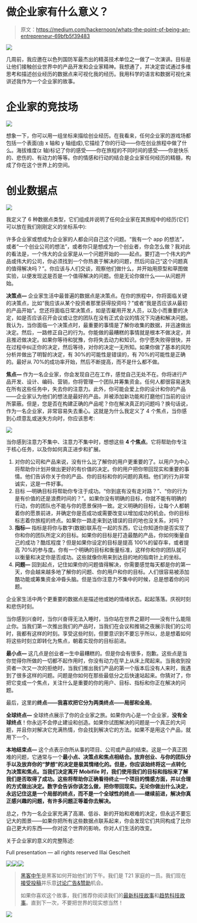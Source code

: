 # 做企业家有什么意义？

> 原文：<https://medium.com/hackernoon/whats-the-point-of-being-an-entrepreneur-69bfb5f39483>

![](img/54eb7d008eeb23e67f2f2f05202399f8.png)

几周前，我应邀在以色列国防军最杰出的精英技术单位之一做了一次演讲。目标是让他们接触创业世界中的产品开发和企业家精神。我想通了，并决定尝试通过多维思考和描述创业经历的数据点来可视化我的经历。我用科学的语言和数据可视化来讲述我作为一个企业家的故事。

# 企业家的竞技场

![](img/b1dae85a56f2792b2b8a8b21b8151859.png)

想象一下，你可以用一组坐标来描绘创业经历。在我看来，任何企业家的游戏场都包括一个表面(由 x 轴和 y 轴组成),它描绘了你的行动——你在创业旅程中做了什么。海拔维度(z 轴)标记了你的感受——你在旅程的不同时间的感受——你是快乐的、悲伤的、有动力的等等。你的情感和行动的结合是企业家任何经历的精髓，构成了你在这个世界上的空间。

# 创业数据点

![](img/43276bf60f65f49359eb8c69ab9f7169.png)

我定义了 6 种数据点类型，它们组成并说明了任何企业家在其旅程中的经历(它们可以放在我们刚刚定义的坐标系中):

许多企业家或想成为企业家的人都会问自己这个问题。“我有一个 app 的想法”，或者“一个创业公司的想法”，或者你只是想成为一个创业者，你会怎么做？我对此的看法是，一个伟大的企业家是从一个问题开始的——起点。要打造一个伟大的产品或伟大的公司，你必须找到一个你热衷于解决的问题，然后问自己“这个问题真的值得解决吗？”。你应该与人们交谈，观察他们做什么，并开始用原型和草图做实验，以便发现这是否是一个值得解决的问题。但是无论你做什么——从问题开始。

**决策点—** 企业家生活中最普遍的数据点是决策点。在你的旅程中，你将面临关键的决策点，比如“我应该从某个投资者那里获得投资吗？”或者“我是否应该从最初的产品开始”。您还将面临日常决策点，如是否雇用开发人员，以及小而重要的决定，如是否应该召开会议或让您的团队在没有正式会议的情况下沟通和解决问题。我认为，当你面临一个决策点时，最重要的事情是了解你收集的数据，并迅速做出决定。然后，一路修正自己的行为。你能做的最糟糕的事情就是根本不做决定，并且推迟做决定。如果你等待和犹豫，你将失去动力和知识。你宁愿失败得很快，并在过程中纠正你的决定，然后等待，对你的决定一无所知。如果你做了基本的风险分析并做出了明智的决定，有 30%的可能性是错误的，有 70%的可能性是正确的。最好从 70%的成功率开始，然后不断提高，而不是什么都不做。

**焦点—** 作为一名企业家，你会发现自己在工作，感觉自己无处不在。你将进行产品开发、设计、编码、营销，你将管理一个团队并筹集资金。任何人都很容易迷失在所有这些任务中，失去你的注意力。此外，你可能会爱上你的设计和你的产品——企业家认为他们的想法是最好的产品，并被添加新功能和打磨他们当前的设计所蒙蔽。但是，您是否在构建正确的产品呢？你在解决真正的问题吗？换句话说，作为一名企业家，非常容易失去重心。这就是为什么我定义了 4 个焦点，当你感到心烦意乱或迷失方向时，你应该思考:

![](img/eb081f24bb7fcf71838a5529a25293d7.png)

当你感到注意力不集中、注意力不集中时，想想这些 **4 个焦点**。它将帮助你专注于核心任务，以及你如何真正进步和扩展。

1.  对你的公司和产品来说，没有什么比了解你的用户更重要的了。以用户为中心将帮助你计划并做出更好的有价值的决定。你的用户把你带回现实和重要的事情。他们告诉你关于你的产品、你的目标和你的问题的真相。他们的行为非常诚实，这是一件好事。
2.  目标 —明确目标将帮助你专注于成功。“你到底有没有走对路？”、“你的行为是有价值的还是浪费时间的？”。如果你没有明确的目标，你就不能有明确的行动，你的团队也不能与你的愿景保持一致。定义明确的目标，让每个人都朝着你的愿景前进，并确定你是否成功或需要改变以增加成功的机会。你的目标标志着你旅程的终点。如果你一路走来到达错误的目的地也没关系，对吗？
3.  **指标—** 指标是将你与数字(数据)联系在一起的东西，它让你知道你是否实现了你和你的团队所定义的目标。如果你的目标是打造最酷的产品，你如何衡量自己的成功？酷炫程度？但是如果你设定的目标是提高 100%的留存率，或者提高 70%的参与度。你有一个明确的目标和衡量标准，这样你和你的团队就可以衡量和决定你是否成功。这些就像你用来到达目的地的指南针上的坐标。
4.  **问题—** 回到起点，记住如果你的问题值得解决，你需要感觉每天都是你的第一天，你会越来越多地了解你的问题、你的用户和你的目标。人们很容易被添加酷功能或筹集资金冲昏头脑。但是当你注意力不集中的时候，总是想着你的问题。

企业家生活中两个更重要的数据点是描述他或她的情绪状态。起起落落。庆祝时刻和悲伤时刻。

当你感到兴奋时，当你兴奋得无法入睡时，当你站在世界之巅时——没有什么能阻止你。当我们第一次推出我们的产品时，当我们在会议和推销之夜展示我们的公司时，我都有这样的时刻。享受这些时刻，但要意识到不要忘乎所以，总是想着如何将这些时刻立即转化为焦点，朝着实现你的目标前进。

**最小点—** 这几点是创业者一生中最糟糕的。但是你会有很多，抱歉。这些点是当你觉得你所做的一切都不起作用时，你没有动力在早上从床上爬起来。当我收到投资者一次又一次的拒绝时，当我们推出我们产品的第一个版本后没有人来时，我遇到了很多这样的问题。问题是你如何在那些最低分之后快速站起来。你猜对了，你把它变成一个焦点，关注什么是重要的你的用户、目标、指标和你正在解决的问题。

最后，这里的**终点——**我喜欢把它分为两类终点——**局部**和**全局**。

**全球终点—** 全球终点展示了你的企业家之旅。如果你内心是一个企业家，**没有全球终点**！你永远不会停止建设和创造。如果你试图解决的问题是一个真正的大问题，并且你对解决它充满热情，你会找到解决它的方法。如果不是用这个产品，就用下一个。

**本地结束点—** 这个点表示你所从事的项目、公司或产品的结束。这是一个真正困难的问题，它通常与一个**最小点、**决策点和**焦点相结合。放弃创业、与你的团队分手以及放弃你的“梦想”的决定是极其情绪化的。但是，你应该始终将这一点转化为决策和焦点。当我们决定离开 Mobifile 时，我们使用我们的目标和指标来了解我们是否取得了成功。这些将帮助你正确看待终止一个项目的情感方面，并以合理的方式做出决定。数字会告诉你该怎么做，把你带回现实。无论你做出什么决定，永远记住这是一个局部的终点，而不是一个全球性的终点——继续前进，解决你真正感兴趣的问题，有许多问题正等着你去解决。**

总之，作为一名企业家充满了高潮、低谷、新的开始和艰难的决定，但永远不要忘记大的图景——如果你把所有这些数据点联系起来，你会发现它们共同构成了比你自己更大的东西——你对这个世界的影响，你对人们生活的改变。

关于企业家的意义的完整陈述:

Full presentation — all rights reserved Illai Gescheit

[![](img/50ef4044ecd4e250b5d50f368b775d38.png)](http://bit.ly/HackernoonFB)[![](img/979d9a46439d5aebbdcdca574e21dc81.png)](https://goo.gl/k7XYbx)[![](img/2930ba6bd2c12218fdbbf7e02c8746ff.png)](https://goo.gl/4ofytp)

> [黑客中午](http://bit.ly/Hackernoon)是黑客如何开始他们的下午。我们是 T21 家庭的一员。我们现在[接受投稿](http://bit.ly/hackernoonsubmission)并乐意[讨论广告&赞助](mailto:partners@amipublications.com)机会。
> 
> 如果你喜欢这个故事，我们推荐你阅读我们的[最新科技故事](http://bit.ly/hackernoonlatestt)和[趋势科技故事](https://hackernoon.com/trending)。直到下一次，不要把世界的现实想当然！

![](img/be0ca55ba73a573dce11effb2ee80d56.png)